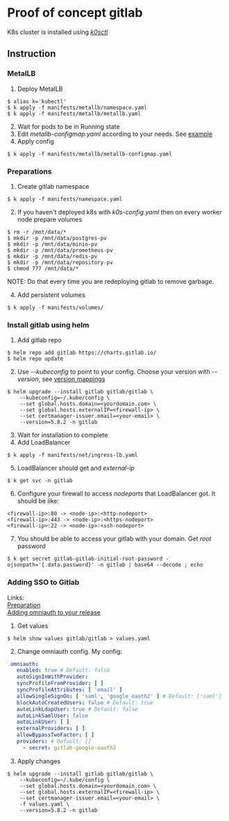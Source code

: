 # Proof of concept gitlab

K8s cluster is installed using *[k0sctl](https://github.com/k0sproject/k0sctl)*

## Instruction

### MetalLB

1. Deploy MetalLB

```shell
$ alias k='kubectl'
$ k apply -f manifests/metallb/namespace.yaml
$ k apply -f manifests/metallb/metallb.yaml
```

2. Wait for pods to be in Running state
3. Edit *metallb-configmap.yaml* according to your needs. See [example](https://metallb.org/usage/example/)
4. Apply config

```shell
$ k apply -f manifests/metallb/metallb-configmap.yaml
```

### Preparations

1. Create gitlab namespace

```shell
$ k apply -f manifests/namespace.yaml
```

2. If you haven't deployed k8s with *k0s-config.yaml* then on every worker node prepare volumes

```shell
$ rm -r /mnt/data/*
$ mkdir -p /mnt/data/postgres-pv
$ mkdir -p /mnt/data/minio-pv
$ mkdir -p /mnt/data/prometheus-pv
$ mkdir -p /mnt/data/redis-pv
$ mkdir -p /mnt/data/repository-pv
$ chmod 777 /mnt/data/*
```

NOTE: Do that every time you are redeploying gitlab to remove garbage.

4. Add persistent volumes

```shell
$ k apply -f manifests/volumes/
```

### Install gitlab using helm

1. Add gitlab repo

```shell
$ helm repo add gitlab https://charts.gitlab.io/
$ helm repo update
```

2. Use *--kubeconfig* to point to your config. Choose your version with *--version*,
   see [version mappings](https://docs.gitlab.com/charts/installation/version_mappings.html)

```shell
$ helm upgrade --install gitlab gitlab/gitlab \
	--kubeconfig=~/.kube/config \
	--set global.hosts.domain=<yourdomain.com> \
	--set global.hosts.externalIP=<firewall-ip> \
	--set certmanager-issuer.email=<your-email> \
	--version=5.8.2 -n gitlab
```

3. Wait for installation to complete
4. Add LoadBalancer

```shell
$ k apply -f manifests/net/ingress-lb.yaml
```

5. LoadBalancer should get and *external-ip*

```shell
$ k get svc -n gitlab
```

6. Configure your firewall to access *nodeports* that LoadBalancer got. It should be like:

```
<firewall-ip>:80 -> <node-ip>:<http-nodeport>
<firewall-ip>:443 -> <node-ip>:<https-nodeport>
<firewall-ip>:22 -> <node-ip>:<ssh-nodeport>
```

7. You should be able to access your gitlab with your domain. Get *root* password

```shell
$ k get secret gitlab-gitlab-initial-root-password -ojsonpath='{.data.password}' -n gitlab | base64 --decode ; echo
```

### Adding SSO to Gitlab

Links: \
[Preparation](https://docs.gitlab.com/ee/integration/omniauth.html) \
[Adding omniauth to your release](https://docs.gitlab.com/charts/charts/globals#omniauth)

1. Get values

```shell
$ helm show values gitlab/gitlab > values.yaml
```

2. Change omniauth config. My config:

```yaml
 omniauth:
   enabled: true # Default: false
   autoSignInWithProvider:
   syncProfileFromProvider: [ ]
   syncProfileAttributes: [ 'email' ]
   allowSingleSignOn: [ 'saml', 'google_oauth2' ] # Default: ['saml']
   blockAutoCreatedUsers: false # Default: true
   autoLinkLdapUser: true # Default: false
   autoLinkSamlUser: false
   autoLinkUser: [ ]
   externalProviders: [ ]
   allowBypassTwoFactor: [ ]
   providers: # Default: []
     - secret: gitlab-google-oauth2
```

3. Apply changes

```shell
$ helm upgrade --install gitlab gitlab/gitlab \
	--kubeconfig=~/.kube/config \
	--set global.hosts.domain=<yourdomain.com> \
	--set global.hosts.externalIP=<firewall-ip> \
	--set certmanager-issuer.email=<your-email> \
	-f values.yaml \
	--version=5.8.2 -n gitlab
```